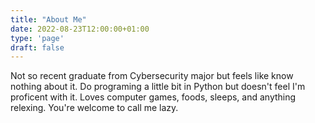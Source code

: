 ```yaml
---
title: "About Me"
date: 2022-08-23T12:00:00+01:00
type: 'page'
draft: false
---
```


Not so recent graduate from Cybersecurity major but feels like know nothing about it. Do programing a little bit in Python but doesn't feel I'm proficent with it. Loves computer games, foods, sleeps, and anything relexing. You're welcome to call me lazy.
